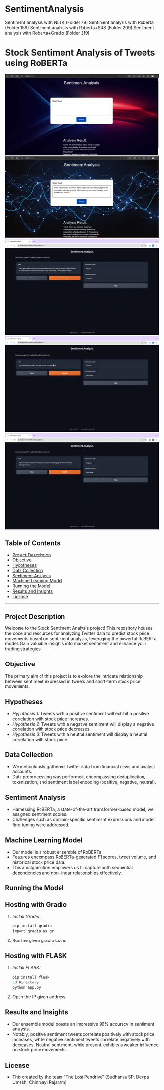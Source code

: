 # SentimentAnalysis
Sentiment analysis with NLTK (Folder 79) 
Sentiment analysis with Roberta (Folder 159)
Sentiment analysis with Roberta+SUS (Folder 209)
Sentiment analysis with Roberta+Gradio (Folder 219)

<!-- MARKER: Start of README -->

# Stock Sentiment Analysis of Tweets using RoBERTa


![Feature 1 Screenshot](Media/1.jpeg)
![Feature 1 Screenshot](Media/2.jpeg)
![Feature 1 Screenshot](Media/3.png)
![Feature 1 Screenshot](Media/4.png)
![Feature 1 Screenshot](Media/5.png)

## Table of Contents

- [Project Description](#project-description)
- [Objective](#objective)
- [Hypotheses](#hypotheses)
- [Data Collection](#data-collection)
- [Sentiment Analysis](#sentiment-analysis)
- [Machine Learning Model](#machine-learning-model)
- [Running the Model](#running-the-model)
- [Results and Insights](#results-and-insights)
- [License](#license)

---

<!-- MARKER: Project Description -->

## Project Description

Welcome to the Stock Sentiment Analysis project! This repository houses the code and resources for analyzing Twitter data to predict stock price movements based on sentiment analysis, leveraging the powerful RoBERTa model. Gain valuable insights into market sentiment and enhance your trading strategies.

<!-- MARKER: Objective -->

## Objective

The primary aim of this project is to explore the intricate relationship between sentiment expressed in tweets and short-term stock price movements.

<!-- MARKER: Hypotheses -->

## Hypotheses

- *Hypothesis 1:* Tweets with a positive sentiment will exhibit a positive correlation with stock price increases.
- *Hypothesis 2:* Tweets with a negative sentiment will display a negative correlation with stock price decreases.
- *Hypothesis 3:* Tweets with a neutral sentiment will display a neutral correlation with stock price.

<!-- MARKER: Data Collection -->

## Data Collection

- We meticulously gathered Twitter data from financial news and analyst accounts.
- Data preprocessing was performed, encompassing deduplication, tokenization, and sentiment label encoding (positive, negative, neutral).

<!-- MARKER: Sentiment Analysis -->

## Sentiment Analysis

- Harnessing RoBERTa, a state-of-the-art transformer-based model, we assigned sentiment scores.
- Challenges such as domain-specific sentiment expressions and model fine-tuning were addressed.

<!-- MARKER: Machine Learning Model -->

## Machine Learning Model

- Our model is a robust ensemble of RoBERTa.
- Features encompass RoBERTa-generated F1 scores, tweet volume, and historical stock price data.
- This amalgamation empowers us to capture both sequential dependencies and non-linear relationships effectively.

<!-- MARKER: Running the Model -->

## Running the Model

## Hosting with Gradio

1. *Install Gradio:*
   ```bash
   pip install gradio
   import gradio as gr

2. Run the given gradio code.
## Hosting with FLASK

1. *Install FLASK:*
   ```bash
   pip install flask
   cd Directory
   python app.py 

2. Open the IP given address.


<!-- MARKER: Results and Insights-->

## Results and Insights

- Our ensemble model boasts an impressive 96% accuracy in sentiment analysis.
- Notably, positive sentiment tweets correlate positively with stock price increases, while negative sentiment tweets correlate negatively with decreases. Neutral sentiment, while present, exhibits a weaker influence on stock price movements.

  
<!-- MARKER: License-->
## License

- This created by the team "The Lost Pendrive" (Sudhanva SP, Deepa Umesh, Chinmayi Rajaram)
